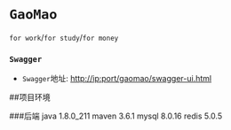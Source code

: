 # `GaoMao`

`for work`/`for study`/`for money`

### `Swagger`

* `Swagger`地址: [http://ip:port/gaomao/swagger-ui.html](http://ip:port/gaomao/swagger-ui.html)

##项目环境

###后端
java 1.8.0_211
maven 3.6.1
mysql 8.0.16
redis 5.0.5
 